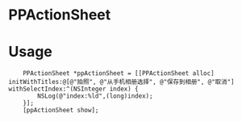 # PPActionSheet
<div align=center><src="https://github.com/royblog/PPActionSheet/blob/master/Source/snapshoot.jpeg"></div>


# Usage
```
    PPActionSheet *ppActionSheet = [[PPActionSheet alloc] initWithTitles:@[@"拍照", @"从手机相册选择", @"保存到相册", @"取消"] withSelectIndex:^(NSInteger index) {
        NSLog(@"index:%ld",(long)index);
    }];
    [ppActionSheet show];
```
